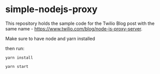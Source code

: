 # simple-nodejs-proxy
This repository holds the sample code for the Twilio Blog post with the same name - https://www.twilio.com/blog/node-js-proxy-server.

Make sure to have node and yarn installed

then run:

`yarn install`

`yarn start`